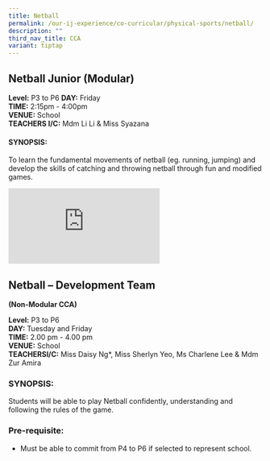 ```yaml
---
title: Netball
permalink: /our-ij-experience/co-curricular/physical-sports/netball/
description: ""
third_nav_title: CCA
variant: tiptap
---
```

<h2>Netball Junior (Modular)</h2>
<p><strong>Level:</strong>&nbsp;P3 to P6 <strong>DAY:</strong>&nbsp;Friday
<br><strong>TIME:</strong>&nbsp;2:15pm - 4:00pm
<br><strong>VENUE:</strong>&nbsp;School
<br><strong>TEACHERS I/C:</strong>&nbsp;Mdm Li Li &amp; Miss Syazana</p>
<h4>SYNOPSIS:</h4>
<p>To learn the fundamental movements of netball (eg. running, jumping) and
develop the skills of catching and throwing netball through fun and modified
games.</p>
<div class="iframe-wrapper">
<iframe allowfullscreen="true" frameborder="0" src="https://docs.google.com/presentation/d/e/2PACX-1vRdek9LF3KfcFtSTXN6wqeWOSu4hdkiO58dn1dI9QB6jY2rE1mr3tBLDOhcbrTOqg-27q6MEEu0OW2g/embed?start=true&amp;loop=false&amp;delayms=5000"></iframe>
</div>
<h2>Netball – Development Team</h2>
<p><strong>(Non-Modular CCA)</strong>
</p>
<p><strong>Level:</strong>&nbsp;P3 to P6
<br><strong>DAY:</strong>&nbsp;Tuesday and Friday
<br><strong>TIME:</strong>&nbsp;2.00 pm - 4.00 pm
<br><strong>VENUE:</strong>&nbsp;School
<br><strong>TEACHERSI/C:</strong>&nbsp;Miss Daisy Ng*, Miss Sherlyn Yeo, Ms
Charlene Lee &amp; Mdm Zur Amira</p>
<h3>SYNOPSIS:</h3>
<p>Students will be able to play Netball confidently, understanding and following
the rules of the game.</p>
<h3>Pre-requisite:</h3>
<ul data-tight="true" class="tight">
<li>
<p>Must be able to commit from P4 to P6 if selected to represent school.</p>
</li>
</ul>
<p></p>
